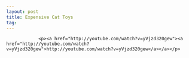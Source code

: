 ```yaml
---
layout: post
title: Expensive Cat Toys
tag: 
---
```



                <p><a href="http://youtube.com/watch?v=yVjzd320gew"><a href="http://youtube.com/watch?v=yVjzd320gew">http://youtube.com/watch?v=yVjzd320gew</a></a></p>
            
